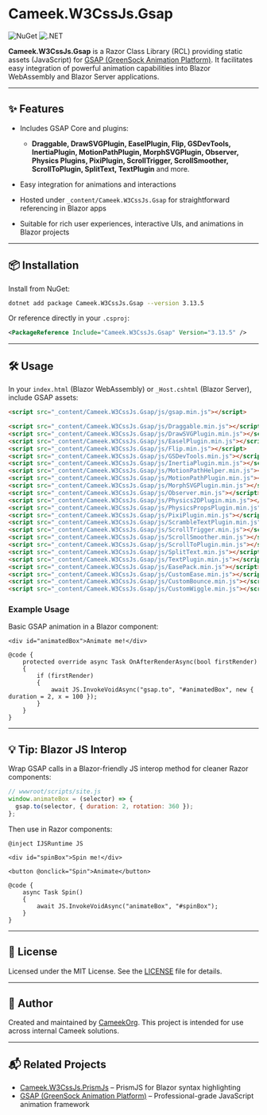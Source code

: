 ﻿# Cameek.W3CssJs.Gsap

![NuGet](https://img.shields.io/nuget/v/Cameek.W3CssJs.Gsap?label=NuGet\&logo=nuget)
![.NET](https://img.shields.io/badge/.NET-8.0-blue?logo=dotnet)

**Cameek.W3CssJs.Gsap** is a Razor Class Library (RCL) providing static assets (JavaScript) for [GSAP (GreenSock Animation Platform)](https://greensock.com/gsap/). It facilitates easy integration of powerful animation capabilities into Blazor WebAssembly and Blazor Server applications.

---

## ✨ Features

* Includes GSAP Core and plugins:

  * **Draggable, DrawSVGPlugin, EaselPlugin, Flip, GSDevTools, InertiaPlugin, MotionPathPlugin, MorphSVGPlugin, Observer, Physics Plugins, PixiPlugin, ScrollTrigger, ScrollSmoother, ScrollToPlugin, SplitText, TextPlugin** and more.
* Easy integration for animations and interactions
* Hosted under `_content/Cameek.W3CssJs.Gsap` for straightforward referencing in Blazor apps
* Suitable for rich user experiences, interactive UIs, and animations in Blazor projects

---

## 📦 Installation

Install from NuGet:

```bash
dotnet add package Cameek.W3CssJs.Gsap --version 3.13.5
```

Or reference directly in your `.csproj`:

```xml
<PackageReference Include="Cameek.W3CssJs.Gsap" Version="3.13.5" />
```

---

## 🛠 Usage

In your `index.html` (Blazor WebAssembly) or `_Host.cshtml` (Blazor Server), include GSAP assets:

```html
<script src="_content/Cameek.W3CssJs.Gsap/js/gsap.min.js"></script>

<script src="_content/Cameek.W3CssJs.Gsap/js/Draggable.min.js"></script>
<script src="_content/Cameek.W3CssJs.Gsap/js/DrawSVGPlugin.min.js"></script>
<script src="_content/Cameek.W3CssJs.Gsap/js/EaselPlugin.min.js"></script>
<script src="_content/Cameek.W3CssJs.Gsap/js/Flip.min.js"></script>
<script src="_content/Cameek.W3CssJs.Gsap/js/GSDevTools.min.js"></script>
<script src="_content/Cameek.W3CssJs.Gsap/js/InertiaPlugin.min.js"></script>
<script src="_content/Cameek.W3CssJs.Gsap/js/MotionPathHelper.min.js"></script>
<script src="_content/Cameek.W3CssJs.Gsap/js/MotionPathPlugin.min.js"></script>
<script src="_content/Cameek.W3CssJs.Gsap/js/MorphSVGPlugin.min.js"></script>
<script src="_content/Cameek.W3CssJs.Gsap/js/Observer.min.js"></script>
<script src="_content/Cameek.W3CssJs.Gsap/js/Physics2DPlugin.min.js"></script>
<script src="_content/Cameek.W3CssJs.Gsap/js/PhysicsPropsPlugin.min.js"></script>
<script src="_content/Cameek.W3CssJs.Gsap/js/PixiPlugin.min.js"></script>
<script src="_content/Cameek.W3CssJs.Gsap/js/ScrambleTextPlugin.min.js"></script>
<script src="_content/Cameek.W3CssJs.Gsap/js/ScrollTrigger.min.js"></script>
<script src="_content/Cameek.W3CssJs.Gsap/js/ScrollSmoother.min.js"></script>
<script src="_content/Cameek.W3CssJs.Gsap/js/ScrollToPlugin.min.js"></script>
<script src="_content/Cameek.W3CssJs.Gsap/js/SplitText.min.js"></script>
<script src="_content/Cameek.W3CssJs.Gsap/js/TextPlugin.min.js"></script>
<script src="_content/Cameek.W3CssJs.Gsap/js/EasePack.min.js"></script>
<script src="_content/Cameek.W3CssJs.Gsap/js/CustomEase.min.js"></script>
<script src="_content/Cameek.W3CssJs.Gsap/js/CustomBounce.min.js"></script>
<script src="_content/Cameek.W3CssJs.Gsap/js/CustomWiggle.min.js"></script>
```

### Example Usage

Basic GSAP animation in a Blazor component:

```razor
<div id="animatedBox">Animate me!</div>

@code {
    protected override async Task OnAfterRenderAsync(bool firstRender)
    {
        if (firstRender)
        {
            await JS.InvokeVoidAsync("gsap.to", "#animatedBox", new { duration = 2, x = 100 });
        }
    }
}
```

---

## 💡 Tip: Blazor JS Interop

Wrap GSAP calls in a Blazor-friendly JS interop method for cleaner Razor components:

```js
// wwwroot/scripts/site.js
window.animateBox = (selector) => {
  gsap.to(selector, { duration: 2, rotation: 360 });
};
```

Then use in Razor components:

```razor
@inject IJSRuntime JS

<div id="spinBox">Spin me!</div>

<button @onclick="Spin">Animate</button>

@code {
    async Task Spin()
    {
        await JS.InvokeVoidAsync("animateBox", "#spinBox");
    }
}
```

---

## 📄 License

Licensed under the MIT License. See the [LICENSE](LICENSE) file for details.

---

## 👤 Author

Created and maintained by [CameekOrg](https://github.com/cameekorg). This project is intended for use across internal Cameek solutions.

---

## 📬 Related Projects

* [Cameek.W3CssJs.PrismJs](https://www.nuget.org/packages/Cameek.W3CssJs.PrismJs) – PrismJS for Blazor syntax highlighting
* [GSAP (GreenSock Animation Platform)](https://greensock.com/gsap/) – Professional-grade JavaScript animation framework

